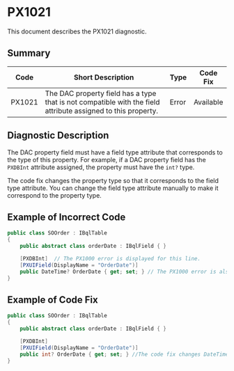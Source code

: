 # PX1021
This document describes the PX1021 diagnostic.

## Summary

| Code   | Short Description                                                                                            | Type  | Code Fix  | 
| ------ | ------------------------------------------------------------------------------------------------------------ | ----- | --------- | 
| PX1021 | The DAC property field has a type that is not compatible with the field attribute assigned to this property. | Error | Available |

## Diagnostic Description
The DAC property field must have a field type attribute that corresponds to the type of this property. For example, if a DAC property field has the `PXDBInt` attribute assigned, the property must have the `int?` type. 

The code fix changes the property type so that it corresponds to the field type attribute. You can change the field type attribute manually to make it correspond to the property type.

## Example of Incorrect Code

```C#
public class SOOrder : IBqlTable
{
    public abstract class orderDate : IBqlField { }

    [PXDBInt]  // The PX1000 error is displayed for this line. 
    [PXUIField(DisplayName = "OrderDate")]
    public DateTime? OrderDate { get; set; } // The PX1000 error is also displayed for this line. 
}
```

## Example of Code Fix

```C#
public class SOOrder : IBqlTable
{
    public abstract class orderDate : IBqlField { }

    [PXDBInt]
    [PXUIField(DisplayName = "OrderDate")]
    public int? OrderDate { get; set; } //The code fix changes DateTime? to int?. Instead, you can change PXDBInt to PXDateAndTime manually.
}
```